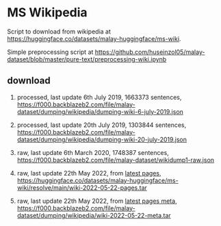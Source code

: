 # MS Wikipedia

Script to download from wikipedia at https://huggingface.co/datasets/malay-huggingface/ms-wiki.

Simple preprocessing script at https://github.com/huseinzol05/malay-dataset/blob/master/pure-text/preprocessing-wiki.ipynb

## download

1. processed, last update 6th July 2019, 1663373 sentences, https://f000.backblazeb2.com/file/malay-dataset/dumping/wikipedia/dumping-wiki-6-july-2019.json

2. processed, last update 20th July 2019, 1303844 sentences, https://f000.backblazeb2.com/file/malay-dataset/dumping/wikipedia/dumping-wiki-20-july-2019.json

3. raw, last update 6th March 2020, 1748387 sentences, https://f000.backblazeb2.com/file/malay-dataset/wikidump1-raw.json

4. raw, last update 22th May 2022, from [latest pages](http://dumps.wikimedia.org/mswiki/latest/mswiki-latest-pages-articles.xml.bz2), https://huggingface.co/datasets/malay-huggingface/ms-wiki/resolve/main/wiki-2022-05-22-pages.tar

5. raw, last update 22th May 2022, from [latest pages meta](https://dumps.wikimedia.org/mswiki/latest/mswiki-latest-pages-meta-history.xml.bz2), https://f000.backblazeb2.com/file/malay-dataset/dumping/wikipedia/wiki-2022-05-22-meta.tar